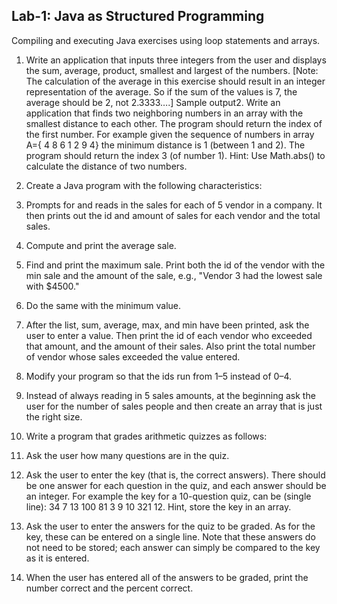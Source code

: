 ## Lab-1: Java as Structured Programming
Compiling and executing Java exercises using loop statements and arrays.

1. Write an application that inputs three integers from the user and displays the sum, average, product, smallest and largest of the numbers. [Note: The calculation of the average in this exercise should result in an integer representation of the average. So if the sum of the values is 7, the average should be 2, not 2.3333….] Sample output2. Write an application that finds two neighboring numbers in an array with the smallest distance to each other. The program should return the index of the first number. For example given the sequence of numbers in array A={ 4 8 6 1 2 9 4} the minimum distance is 1 (between 1 and 2). The program should return the index 3 (of number 1). Hint: Use Math.abs() to calculate the distance of two numbers.

3. Create a Java program with the following characteristics:
  1. Prompts for and reads in the sales for each of 5 vendor in a company. It then prints out the id and amount of sales for each vendor and the total sales.
  2. Compute and print the average sale.
  3. Find and print the maximum sale. Print both the id of the vendor with the min sale and the amount of the sale, e.g., "Vendor 3 had the lowest sale with $4500."
  4. Do the same with the minimum value.
  5. After the list, sum, average, max, and min have been printed, ask the user to enter a value. Then print the id of each vendor who exceeded that amount, and the amount of their sales. Also print the total number of vendor whose sales exceeded the value entered.
  6. Modify your program so that the ids run from 1–5 instead of 0–4.
  7. Instead of always reading in 5 sales amounts, at the beginning ask the user for the number of sales people and then create an array that is just the right size.

4. Write a program that grades arithmetic quizzes as follows:
  1. Ask the user how many questions are in the quiz.
  2. Ask the user to enter the key (that is, the correct answers). There should be one answer for each question in the quiz, and each answer should be an integer. For example the key for a 10-question quiz, can be (single line): 34 7 13 100 81 3 9 10 321 12. Hint, store the key in an array.
  3. Ask the user to enter the answers for the quiz to be graded. As for the key, these can be entered on a single line. Note that these answers do not need to be stored; each answer can simply be compared to the key as it is entered.
  4. When the user has entered all of the answers to be graded, print the number correct and the percent correct.

